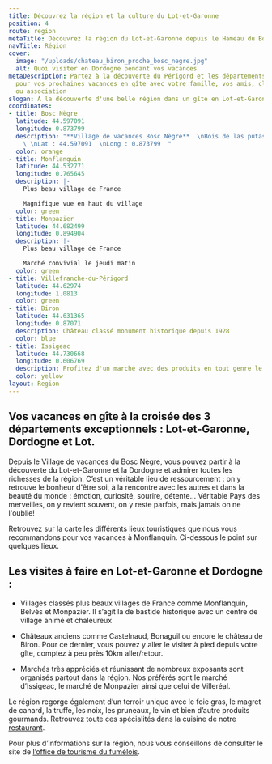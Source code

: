 ```yaml
---
title: Découvrez la région et la culture du Lot-et-Garonne
position: 4
route: region
metaTitle: Découvrez la région du Lot-et-Garonne depuis le Hameau du Bosc Nègre
navTitle: Région
cover:
  image: "/uploads/chateau_biron_proche_bosc_negre.jpg"
  alt: Quoi visiter en Dordogne pendant vos vacances
metaDescription: Partez à la découverte du Périgord et les départements limitrophe
  pour vos prochaines vacances en gîte avec votre famille, vos amis, clus sportif
  ou association
slogan: A la découverte d'une belle région dans un gîte en Lot-et-Garonne
coordinates:
- title: Bosc Nègre
  latitude: 44.597091
  longitude: 0.873799
  description: "**Village de vacances Bosc Nègre**  \nBois de las putas  \n47150 Lacapelle-Biron
    \ \nLat : 44.597091  \nLong : 0.873799  "
  color: orange
- title: Monflanquin
  latitude: 44.532771
  longitude: 0.765645
  description: |-
    Plus beau village de France

    Magnifique vue en haut du village
  color: green
- title: Monpazier
  latitude: 44.682499
  longitude: 0.894904
  description: |-
    Plus beau village de France

    Marché convivial le jeudi matin
  color: green
- title: Villefranche-du-Périgord
  latitude: 44.62974
  longitude: 1.0813
  color: green
- title: Biron
  latitude: 44.631365
  longitude: 0.87071
  description: Château classé monument historique depuis 1928
  color: blue
- title: Issigeac
  latitude: 44.730668
  longitude: 0.606769
  description: Profitez d'un marché avec des produits en tout genre le dimanche matin
  color: yellow
layout: Region
---
```


## Vos vacances en gîte à la croisée des 3 départements exceptionnels : Lot-et-Garonne, Dordogne et Lot.

Depuis le Village de vacances du Bosc Nègre, vous pouvez partir à la découverte du Lot-et-Garonne et la Dordogne et admirer toutes les richesses de la région. C’est un véritable lieu de ressourcement : on y retrouve le bonheur d'être soi, à la rencontre avec les autres et dans la beauté du monde : émotion, curiosité, sourire, détente... Véritable Pays des merveilles, on y revient souvent, on y reste parfois, mais jamais on ne l'oublie!

Retrouvez sur la carte les différents lieux touristiques que nous vous recommandons pour vos vacances à Monflanquin. Ci-dessous le point sur quelques lieux.

## Les visites à faire en Lot-et-Garonne et Dordogne :

* Villages classés plus beaux villages de France comme Monflanquin, Belvès et Monpazier. Il s’agit là de bastide historique avec un centre de village animé et chaleureux

* Châteaux anciens comme Castelnaud, Bonaguil ou encore le château de Biron. Pour ce dernier, vous pouvez y aller le visiter à pied depuis votre gîte, comptez à peu près 10km aller/retour.

* Marchés très appréciés et réunissant de nombreux exposants sont organisés partout dans la région. Nos préférés sont le marché d’Issigeac, le marché de Monpazier ainsi que celui de Villeréal.

Le région regorge également d’un terroir unique avec le foie gras, le magret de canard, la truffe, les noix, les pruneaux, le vin et bien d’autre produits gourmands. Retrouvez toute ces spécialités dans la cuisine de notre [restaurant](http://boscnegre.netlify.com/restaurant/).

Pour plus d’informations sur la région, nous vous conseillons de consulter le site de [l’office de tourisme du fumélois](http://www.tourisme-fumel.com/fr/decouvrir/5-visites.html#.VOGfpfmG-So).